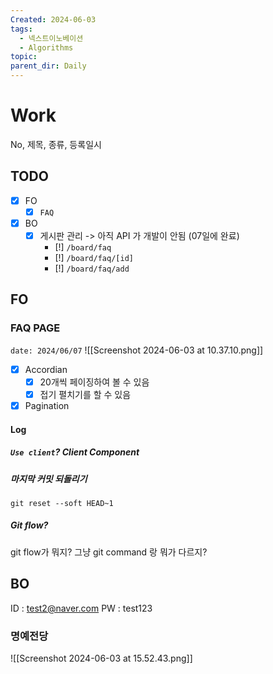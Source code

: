 ```yaml
---
Created: 2024-06-03
tags:
  - 넥스트이노베이션
  - Algorithms
topic: 
parent_dir: Daily
---
```

# Work
No, 제목, 종류, 등록일시

## TODO
- [x] FO
	- [x] `FAQ`
- [x] BO
	- [x] 게시판 관리 -> 아직 API 가 개발이 안됨 (07일에 완료)
		- [!] `/board/faq`
		- [!] `/board/faq/[id]`
		- [!] `/board/faq/add`
## FO
### FAQ PAGE
`date: 2024/06/07`
![[Screenshot 2024-06-03 at 10.37.10.png]]
- [x] Accordian
	- [x] 20개씩 페이징하여 볼 수 있음
	- [x] 접기 펼치기를 할 수 있음
- [x] Pagination
#### Log
##### `Use client`? Client Component

##### 마지막 커밋 되돌리기
```
git reset --soft HEAD~1
```
##### Git flow?
git flow가 뭐지? 그냥 git command 랑 뭐가 다르지?
## BO
ID : test2@naver.com
PW : test123
### 명예전당
![[Screenshot 2024-06-03 at 15.52.43.png]]
